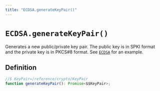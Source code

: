 ```yaml
---
title: "ECDSA.generateKeyPair()"
---
```


# `ECDSA.generateKeyPair()`

Generates a new public/private key pair. The public key is in SPKI format and the private key is in PKCS#8 format. See [`ECDSA`](/reference/crypto/ECDSA) for an example.

## Definition

```ts
//$ KeyPair=/reference/crypto/KeyPair
function generateKeyPair(): Promise<$$KeyPair>;
```
